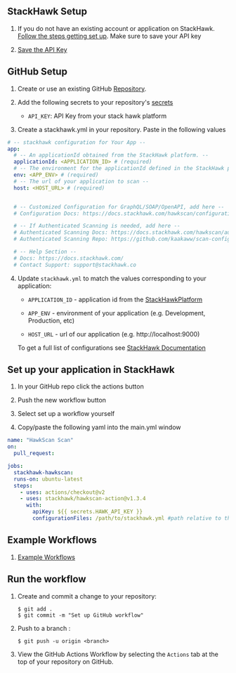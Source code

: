 ## StackHawk Setup

1. If you do not have an existing account or application on StackHawk.
   [Follow the steps getting set up](https://docs.stackhawk.com/hawkscan/#quickstart). Make sure to save your API key

2. [Save the API Key](https://app.stackhawk.com/settings/apikeys)

## GitHub Setup

1. Create or use an existing GitHub [Repository](https://help.github.com/en/github/creating-cloning-and-archiving-repositories/creating-a-new-repository).

2. Add the following secrets to your repository's [secrets](https://help.github.com/en/actions/automating-your-workflow-with-github-actions/creating-and-using-encrypted-secrets)

    - `API_KEY`: API Key from your stack hawk platform

3. Create a stackhawk.yml in your repository. Paste in the following values
```yaml
# -- stackhawk configuration for Your App --
app:
  # -- An applicationId obtained from the StackHawk platform. --
  applicationId: <APPLICATION_ID> # (required)
  # -- The environment for the applicationId defined in the StackHawk platform. --
  env: <APP_ENV> # (required)
  # -- The url of your application to scan --
  host: <HOST_URL> # (required)


  # -- Customized Configuration for GraphQL/SOAP/OpenAPI, add here --
  # Configuration Docs: https://docs.stackhawk.com/hawkscan/configuration/

  # -- If Authenticated Scanning is needed, add here --
  # Authenticated Scanning Docs: https://docs.stackhawk.com/hawkscan/authenticated-scanning.html
  # Authenticated Scanning Repo: https://github.com/kaakaww/scan-configuration/tree/main/Authentication

  # -- Help Section --
  # Docs: https://docs.stackhawk.com/
  # Contact Support: support@stackhawk.co 
```

4. Update `stackhawk.yml` to match the values corresponding to your application:

    - `APPLICATION_ID` - application id from the [StackHawkPlatform](https://app.stackhawk.com/applications)

    - `APP_ENV` - environment of your application (e.g. Development, Production, etc)

    - `HOST_URL` - url of our application (e.g. http://localhost:9000)

   To get a full list of configurations see [StackHawk Documentation](https://docs.stackhawk.com/hawkscan/configuration/)

## Set up your application in StackHawk
1. In your GitHub repo click the actions button

2. Push the new workflow button

3. Select set up a workflow yourself

4. Copy/paste the following yaml into the main.yml window
```yaml
name: "HawkScan Scan"
on:
  pull_request:

jobs:
  stackhawk-hawkscan:
  runs-on: ubuntu-latest
  steps:
    - uses: actions/checkout@v2
    - uses: stackhawk/hawkscan-action@v1.3.4
      with:
        apiKey: ${{ secrets.HAWK_API_KEY }}
        configurationFiles: /path/to/stackhawk.yml #path relative to the stackhawk.yml in your repository
```

## Example Workflows

1. [Example Workflows](example_workflows/README.md)


## Run the workflow

1. Create and commit a change to your repository:

    ```text
    $ git add .
    $ git commit -m "Set up GitHub workflow"
    ```

2. Push to a branch :

    ```text
    $ git push -u origin <branch>
    ```

3. View the GitHub Actions Workflow by selecting the `Actions` tab at the top
   of your repository on GitHub.